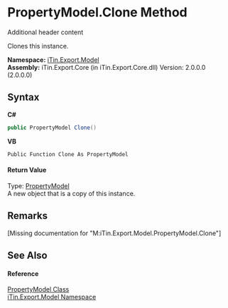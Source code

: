 # PropertyModel.Clone Method 
Additional header content 

Clones this instance.

**Namespace:**&nbsp;<a href="N_iTin_Export_Model">iTin.Export.Model</a><br />**Assembly:**&nbsp;iTin.Export.Core (in iTin.Export.Core.dll) Version: 2.0.0.0 (2.0.0.0)

## Syntax

**C#**<br />
``` C#
public PropertyModel Clone()
```

**VB**<br />
``` VB
Public Function Clone As PropertyModel
```


#### Return Value
Type: <a href="T_iTin_Export_Model_PropertyModel">PropertyModel</a><br />A new object that is a copy of this instance.

## Remarks
\[Missing <remarks> documentation for "M:iTin.Export.Model.PropertyModel.Clone"\]

## See Also


#### Reference
<a href="T_iTin_Export_Model_PropertyModel">PropertyModel Class</a><br /><a href="N_iTin_Export_Model">iTin.Export.Model Namespace</a><br />